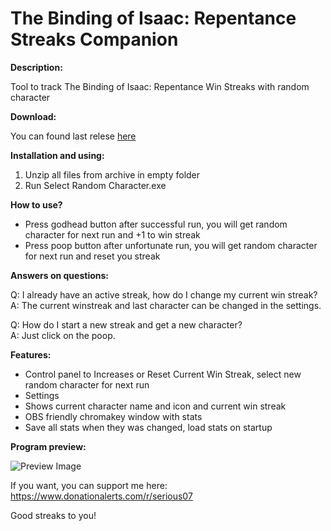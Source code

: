 # The Binding of Isaac: Repentance Streaks Companion

**Description:**

Tool to track The Binding of Isaac: Repentance Win Streaks with random character

**Download:**

You can found last relese [here](https://github.com/Serious07/The-Binding-of-Isaac-Repentance-Streaks-Companion/releases)

**Installation and using:**

1. Unzip all files from archive in empty folder
2. Run Select Random Character.exe

**How to use?**

- Press godhead button after successful run, you will get random character for next run and +1 to win streak
- Press poop button after unfortunate run, you will get random character for next run and reset you streak

**Answers on questions:**

Q: I already have an active streak, how do I change my current win streak?<br>
A: The current winstreak and last character can be changed in the settings.

Q: How do I start a new streak and get a new character?<br>
A: Just click on the poop.

**Features:**
- Control panel to Increases or Reset Current Win Streak, select new random character for next run
- Settings
- Shows current character name and icon and current win streak
- OBS friendly chromakey window with stats
- Save all stats when they was changed, load stats on startup

**Program preview:**

![Preview Image](https://i.imgur.com/WguQPBq.png)

If you want, you can support me here: https://www.donationalerts.com/r/serious07

Good streaks to you!
